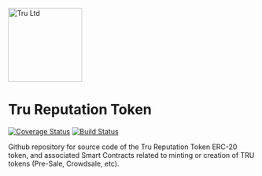 <a href="https://tru.ltd"><img src="https://tru.ltd/images/logos/tru-V2.jpg" alt="Tru Ltd" height="150px"/></a>

# Tru Reputation Token

[![Coverage Status](https://coveralls.io/repos/github/TruLtd/tru-reputation-token/badge.svg?branch=master)](https://coveralls.io/github/TruLtd/tru-reputation-token?branch=master)
[![Build Status](https://travis-ci.org/TruLtd/tru-reputation-token.svg?branch=master)](https://travis-ci.org/TruLtd/tru-reputation-token)

Github repository for source code of the Tru Reputation Token ERC-20 token, and associated Smart Contracts related to minting or creation of TRU tokens (Pre-Sale, Crowdsale, etc).
